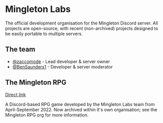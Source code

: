 # Mingleton Labs
The official development organisation for the Mingleton Discord server. All projects are open-source, with recent (non-archived) projects designed to be easily portable to multiple servers. 

## The team
- [@zaccomode](https://github.com/zaccomode) - Lead developer & server owner
- [@BenSaunders1](https://github.com/BenSaunders1) - Developer & server moderator

## The Mingleton RPG
[Direct link](https://github.com/mingleton-rpg)

A Discord-based RPG game developed by the Mingleton Labs team from April-September 2022. Now archived within it's own organisation; see the Mingleton RPG org for more information.
